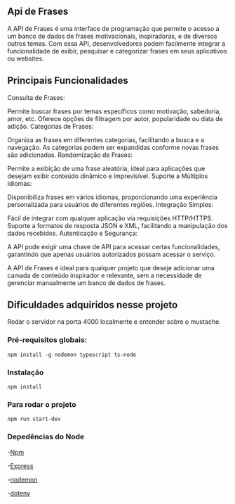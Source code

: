 ## Api de Frases
A API de Frases é uma interface de programação que permite o acesso a um banco de dados de frases motivacionais, inspiradoras, e de diversos outros temas. 
Com essa API, desenvolvedores podem facilmente integrar a funcionalidade de exibir, pesquisar e categorizar frases em seus aplicativos ou websites.

## Principais Funcionalidades 

Consulta de Frases:

Permite buscar frases por temas específicos como motivação, sabedoria, amor, etc.
Oferece opções de filtragem por autor, popularidade ou data de adição.
Categorias de Frases:

Organiza as frases em diferentes categorias, facilitando a busca e a navegação.
As categorias podem ser expandidas conforme novas frases são adicionadas.
Randomização de Frases:

Permite a exibição de uma frase aleatória, ideal para aplicações que desejam exibir conteúdo dinâmico e imprevisível.
Suporte a Múltiplos Idiomas:

Disponibiliza frases em vários idiomas, proporcionando uma experiência personalizada para usuários de diferentes regiões.
Integração Simples:

Fácil de integrar com qualquer aplicação via requisições HTTP/HTTPS.
Suporte a formatos de resposta JSON e XML, facilitando a manipulação dos dados recebidos.
Autenticação e Segurança:

A API pode exigir uma chave de API para acessar certas funcionalidades, garantindo que apenas usuários autorizados possam acessar o serviço.

A API de Frases é ideal para qualquer projeto que deseje adicionar uma camada de conteúdo inspirador e relevante, sem a necessidade de gerenciar manualmente um banco de dados de frases.

## Dificuldades adquiridos nesse projeto 
Rodar o servidor na porta 4000 localmente e entender sobre o mustache. 

### Pré-requisitos globais: 
`npm install -g nodemon typescript ts-node` 

### Instalação 
`npm install` 

### Para rodar o projeto 
`npm run start-dev`

### Depedências do Node 

-[Npm](https://www.npmjs.com/) 

-[Express](https://expressjs.com/pt-br/)

-[nodemon](https://nodemon.io/) 

-[dotenv](https://www.npmjs.com/package/dotenv)
